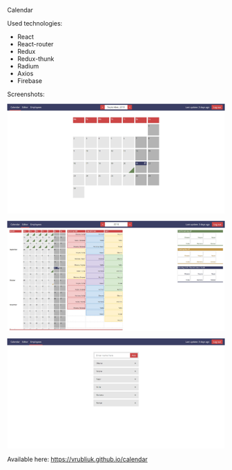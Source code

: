 Calendar

Used technologies:
- React
- React-router
- Redux
- Redux-thunk
- Radium
- Axios
- Firebase

Screenshots:

![calendar1](public/calendar1.jpg)

![calendar2](public/calendar2.jpg)

![calendar3](public/calendar3.jpg)

Available here: https://vrubliuk.github.io/calendar

